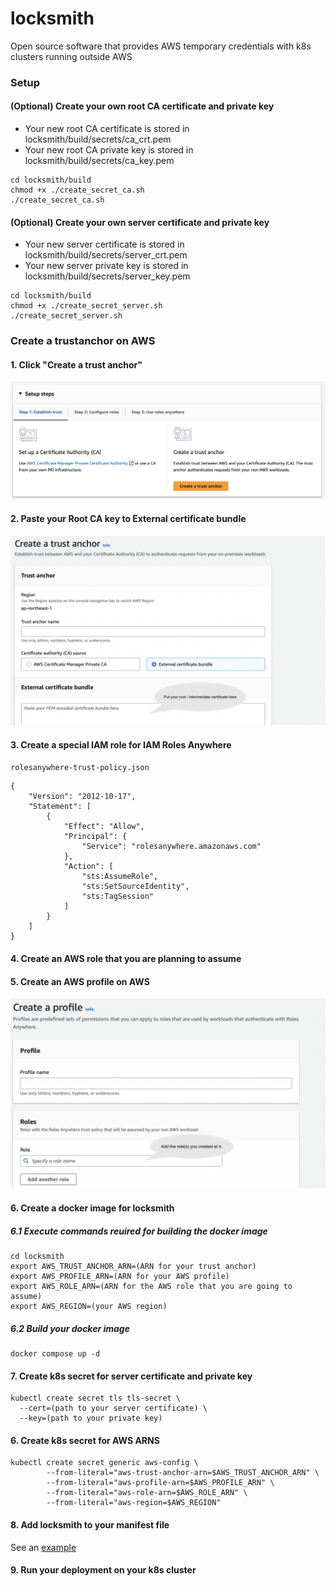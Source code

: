 # locksmith
Open source software that provides AWS temporary credentials with k8s clusters running outside AWS

### Setup

#### (Optional) Create your own root CA certificate and private key
- Your new root CA certificate is stored in locksmith/build/secrets/ca_crt.pem
- Your new root CA private key is stored in locksmith/build/secrets/ca_key.pem

```
cd locksmith/build
chmod +x ./create_secret_ca.sh
./create_secret_ca.sh
```
#### (Optional) Create your own server certificate and private key
- Your new server certificate is stored in locksmith/build/secrets/server_crt.pem
- Your new server private key is stored in locksmith/build/secrets/server_key.pem

```
cd locksmith/build
chmod +x ./create_secret_server.sh
./create_secret_server.sh
```

### Create a trustanchor on AWS

#### 1. Click "Create a trust anchor"
![trust-anchor](/images/trust-anchor.png)

#### 2. Paste your Root CA key to External certificate bundle
![create-trust-anchor](/images/create-trust-anchor.png)


#### 3. Create a special IAM role for IAM Roles Anywhere
`rolesanywhere-trust-policy.json`
```
{
    "Version": "2012-10-17",
    "Statement": [
        {
            "Effect": "Allow",
            "Principal": {
                "Service": "rolesanywhere.amazonaws.com"
            },
            "Action": [
                "sts:AssumeRole",
                "sts:SetSourceIdentity",
                "sts:TagSession"
            ]
        }
    ]
}
```

#### 4. Create an AWS role that you are planning to assume

#### 5. Create an AWS profile on AWS
![profile](/images/profile.png)

#### 6. Create a docker image for locksmith

##### 6.1 Execute commands reuired for building the docker image 
```
cd locksmith
export AWS_TRUST_ANCHOR_ARN=(ARN for your trust anchor)
export AWS_PROFILE_ARN=(ARN for your AWS profile)
export AWS_ROLE_ARN=(ARN for the AWS role that you are going to assume)
export AWS_REGION=(your AWS region)
```

##### 6.2 Build your docker image
```
docker compose up -d
```

#### 7. Create k8s secret for server certificate and private key
```
kubectl create secret tls tls-secret \
  --cert=(path to your server certificate) \
  --key=(path to your private key)
```

#### 6. Create k8s secret for AWS ARNS
```
kubectl create secret generic aws-config \
        --from-literal="aws-trust-anchor-arn=$AWS_TRUST_ANCHOR_ARN" \
        --from-literal="aws-profile-arn=$AWS_PROFILE_ARN" \
        --from-literal="aws-role-arn=$AWS_ROLE_ARN" \
        --from-literal="aws-region=$AWS_REGION"
```

#### 8. Add locksmith to your manifest file
See an [example](k8s/deployment.yaml) 

#### 9. Run your deployment on your k8s cluster
